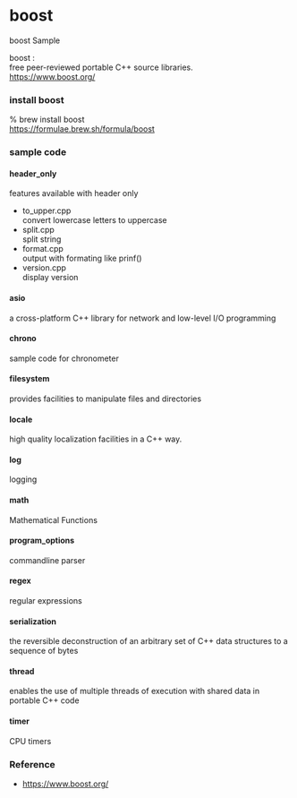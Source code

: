 boost
===============

boost Sample <br/>


boost : <br/>
free peer-reviewed portable C++ source libraries.<br/>
https://www.boost.org/ <br/>


###  install boost
% brew install boost <br/>
https://formulae.brew.sh/formula/boost <br/>



###  sample code

#### header_only
features available with header only <br/>
- to_upper.cpp <br/>
convert lowercase letters to uppercase <br/>
- split.cpp <br/>
split string <br/>
- format.cpp  <br/>
output with formating like prinf()  <br/>
- version.cpp <br/>
display version <br/>


#### asio
a cross-platform C++ library for network and low-level I/O programming <br/>

#### chrono
sample code for chronometer <br/>

#### filesystem
 provides facilities to manipulate files and directories <br/>

#### locale
high quality localization facilities in a C++ way.  <br/>

#### log
logging <br/>

#### math
Mathematical Functions <br/>


#### program_options
commandline parser <br/>

#### regex
regular expressions

#### serialization
the reversible deconstruction of an arbitrary set of C++ data structures to a sequence of bytes <br/>

#### thread
enables the use of multiple threads of execution with shared data in portable C++ code <br/>

#### timer
CPU timers

### Reference <br/>
- https://www.boost.org/


